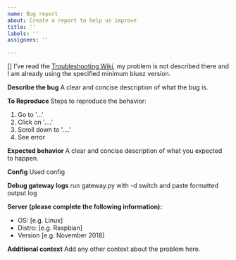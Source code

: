 ```yaml
---
name: Bug report
about: Create a report to help us improve
title: ''
labels: ''
assignees: ''

---
```


[] I've read the [Troubleshooting Wiki](https://github.com/zewelor/bt-mqtt-gateway/wiki/Troubleshooting), my problem is not described there and I am  already using the specified minimum bluez version.

**Describe the bug**
A clear and concise description of what the bug is.

**To Reproduce**
Steps to reproduce the behavior:
1. Go to '...'
2. Click on '....'
3. Scroll down to '....'
4. See error

**Expected behavior**
A clear and concise description of what you expected to happen.

**Config**
Used config

**Debug gateway logs**
run gateway.py with -d switch and paste formatted output log

**Server (please complete the following information):**
 - OS: [e.g. Linux]
 - Distro: [e.g. Raspbian]
 - Version [e.g. November 2018]

**Additional context**
Add any other context about the problem here.
